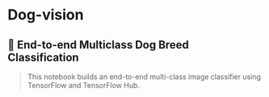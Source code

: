 # Dog-vision

## 🐶 End-to-end Multiclass Dog Breed Classification

>This notebook builds an end-to-end multi-class image classifier using TensorFlow and TensorFlow Hub.
